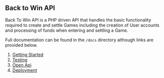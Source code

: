 ## Back to Win API

Back To Win API is a PHP driven API that handles the basic functionality required to create and
settle Games including the creation of User accounts and processing of funds when entering and settling
a Game.

Full documentation can be found in the `/docs` directory although links are provided below.

1) [Getting Started](https://github.com/joesweeny/back-to-win-api/tree/master/docs/getting-started.md)
2) [Testing](https://github.com/joesweeny/back-to-win-api/tree/master/docs/testing.md)
3) [Open Api](https://github.com/joesweeny/back-to-win-api/tree/master/docs/openapi.md)
4) [Deployment](https://github.com/joesweeny/back-to-win-api/tree/master/docs/deployment.md)



